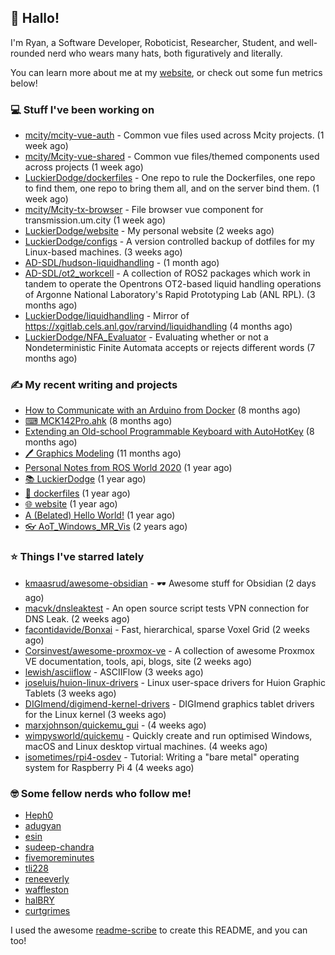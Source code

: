 ## 👋 Hallo!

I'm Ryan, a Software Developer, Roboticist, Researcher, Student, and well-rounded nerd who wears many hats, both figuratively and literally.

You can learn more about me at my [website](https://ryandlewis.dev), or check out some fun metrics below!

### 💻 Stuff I've been working on

- [mcity/mcity-vue-auth](https://github.com/mcity/mcity-vue-auth) - Common vue files used across Mcity projects. (1 week ago)
- [mcity/Mcity-vue-shared](https://github.com/mcity/Mcity-vue-shared) - Common vue files/themed components used across projects (1 week ago)
- [LuckierDodge/dockerfiles](https://github.com/LuckierDodge/dockerfiles) - One repo to rule the Dockerfiles, one repo to find them, one repo to bring them all, and on the server bind them. (1 week ago)
- [mcity/Mcity-tx-browser](https://github.com/mcity/Mcity-tx-browser) - File browser vue component for transmission.um.city (1 week ago)
- [LuckierDodge/website](https://github.com/LuckierDodge/website) - My personal website (2 weeks ago)
- [LuckierDodge/configs](https://github.com/LuckierDodge/configs) - A version controlled backup of dotfiles for my Linux-based machines. (3 weeks ago)
- [AD-SDL/hudson-liquidhandling](https://github.com/AD-SDL/hudson-liquidhandling) -  (1 month ago)
- [AD-SDL/ot2_workcell](https://github.com/AD-SDL/ot2_workcell) - A collection of ROS2 packages which work in tandem to operate the Opentrons OT2-based liquid handling operations of Argonne National Laboratory&#39;s Rapid Prototyping Lab (ANL RPL). (3 months ago)
- [LuckierDodge/liquidhandling](https://github.com/LuckierDodge/liquidhandling) - Mirror of https://xgitlab.cels.anl.gov/rarvind/liquidhandling (4 months ago)
- [LuckierDodge/NFA_Evaluator](https://github.com/LuckierDodge/NFA_Evaluator) - Evaluating whether or not a Nondeterministic Finite Automata accepts or rejects different words (7 months ago)

### ✍ My recent writing and projects

- [How to Communicate with an Arduino from Docker](https://ryandlewis.dev/posts/howtoarduinodocker/) (8 months ago)
- [⌨ MCK142Pro.ahk](https://ryandlewis.dev/projects/mck142pro/) (8 months ago)
- [Extending an Old-school Programmable Keyboard with AutoHotKey](https://ryandlewis.dev/posts/mck142pro/) (8 months ago)
- [🖊 Graphics Modeling](https://ryandlewis.dev/projects/graphics/) (11 months ago)
- [Personal Notes from ROS World 2020](https://ryandlewis.dev/posts/rosworld2020/) (1 year ago)
- [📚 LuckierDodge](https://ryandlewis.dev/projects/README/) (1 year ago)
- [🐋 dockerfiles](https://ryandlewis.dev/projects/dockerfiles/) (1 year ago)
- [🌐 website](https://ryandlewis.dev/projects/website/) (1 year ago)
- [A (Belated) Hello World!](https://ryandlewis.dev/posts/helloworld/) (1 year ago)
- [👓 AoT_Windows_MR_Vis](https://ryandlewis.dev/projects/aot_wmr_vis/) (2 years ago)

### ⭐ Things I've starred lately

- [kmaasrud/awesome-obsidian](https://github.com/kmaasrud/awesome-obsidian) - 🕶️ Awesome stuff for Obsidian (2 days ago)
- [macvk/dnsleaktest](https://github.com/macvk/dnsleaktest) - An open source script tests VPN connection for DNS Leak. (2 weeks ago)
- [facontidavide/Bonxai](https://github.com/facontidavide/Bonxai) - Fast, hierarchical, sparse Voxel Grid (2 weeks ago)
- [Corsinvest/awesome-proxmox-ve](https://github.com/Corsinvest/awesome-proxmox-ve) - A collection of awesome Proxmox VE documentation, tools, api, blogs, site (2 weeks ago)
- [lewish/asciiflow](https://github.com/lewish/asciiflow) - ASCIIFlow (3 weeks ago)
- [joseluis/huion-linux-drivers](https://github.com/joseluis/huion-linux-drivers) - Linux user-space drivers for Huion Graphic Tablets (3 weeks ago)
- [DIGImend/digimend-kernel-drivers](https://github.com/DIGImend/digimend-kernel-drivers) - DIGImend graphics tablet drivers for the Linux kernel (3 weeks ago)
- [marxjohnson/quickemu_gui](https://github.com/marxjohnson/quickemu_gui) -  (4 weeks ago)
- [wimpysworld/quickemu](https://github.com/wimpysworld/quickemu) - Quickly create and run optimised Windows, macOS and Linux desktop virtual machines. (4 weeks ago)
- [isometimes/rpi4-osdev](https://github.com/isometimes/rpi4-osdev) - Tutorial: Writing a &#34;bare metal&#34; operating system for Raspberry Pi 4 (4 weeks ago)

### 🤓 Some fellow nerds who follow me!

- [Heph0](https://github.com/Heph0)
- [adugyan](https://github.com/adugyan)
- [esin](https://github.com/esin)
- [sudeep-chandra](https://github.com/sudeep-chandra)
- [fivemoreminutes](https://github.com/fivemoreminutes)
- [tli228](https://github.com/tli228)
- [reneeverly](https://github.com/reneeverly)
- [waffleston](https://github.com/waffleston)
- [halBRY](https://github.com/halBRY)
- [curtgrimes](https://github.com/curtgrimes)

I used the awesome [readme-scribe](https://github.com/muesli/readme-scribe) to create this README, and you can too!
